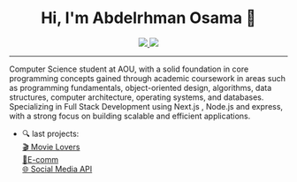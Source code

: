 <h1 align="center">Hi, I'm Abdelrhman Osama 👋</h1>

<p align="center">
  <a href="https://www.linkedin.com/in/abdelrhman-osama-mostafa-shawky-15417a344/">
    <img src="https://img.shields.io/badge/linkedin-0077B5?style=for-the-badge&logo=linkedin&logoColor=white" />
  </a>
    <a href="https://www.instagram.com/abdo_osama226">
    <img src="https://img.shields.io/badge/instagram-E4405F?style=for-the-badge&logo=instagram&logoColor=white" />
  </a>
  
</p>

---

Computer Science student at AOU, with a solid foundation in core programming concepts gained through academic coursework in areas such as programming fundamentals, object-oriented design, algorithms, data structures, computer architecture, operating systems, and databases. 
Specializing in Full Stack Development using Next.js , Node.js and express, with a strong focus on building scalable and efficient applications.

- 🔍 last projects:<br>
   <a href="https://movie-info-site-kappa.vercel.app/">
   🎬 Movie Lovers
  </a><br>
     <a href="https://ecommerce-platform-sage.vercel.app/">
 🛒E-comm
  </a><br>
  <a href="https://www.postman.com/goatme/socialnet-api/overview">
      🌐 Social Media API
  </a>


